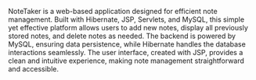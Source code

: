 NoteTaker is a web-based application designed for efficient note management. Built with Hibernate, JSP, Servlets, and MySQL, this simple yet effective platform allows users to add new notes, display all previously stored notes, and delete notes as needed. The backend is powered by MySQL, ensuring data persistence, while Hibernate handles the database interactions seamlessly. The user interface, created with JSP, provides a clean and intuitive experience, making note management straightforward and accessible.
